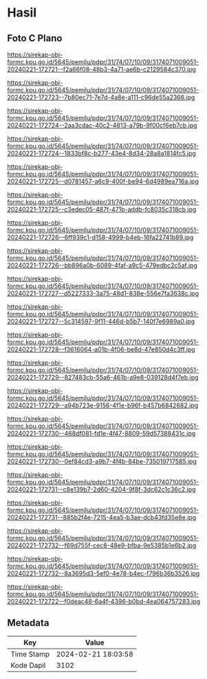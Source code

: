 # Hasil

## Foto C Plano

https://sirekap-obj-formc.kpu.go.id/5645/pemilu/pdpr/31/74/07/10/09/3174071009051-20240221-172721--f2a66f08-48b3-4a71-ae6b-c2129584c370.jpg

https://sirekap-obj-formc.kpu.go.id/5645/pemilu/pdpr/31/74/07/10/09/3174071009051-20240221-172723--7b80ec71-7e7d-4a8e-a111-c96de55a2366.jpg

https://sirekap-obj-formc.kpu.go.id/5645/pemilu/pdpr/31/74/07/10/09/3174071009051-20240221-172724--2aa3cdac-40c2-4813-a79b-9f00cf6eb7cb.jpg

https://sirekap-obj-formc.kpu.go.id/5645/pemilu/pdpr/31/74/07/10/09/3174071009051-20240221-172724--1833bf8c-b277-43e4-8d34-28a8a1814fc5.jpg

https://sirekap-obj-formc.kpu.go.id/5645/pemilu/pdpr/31/74/07/10/09/3174071009051-20240221-172725--d0781457-a6c9-400f-be94-6d4989ea716a.jpg

https://sirekap-obj-formc.kpu.go.id/5645/pemilu/pdpr/31/74/07/10/09/3174071009051-20240221-172725--c3edec05-487f-471b-addb-fc8035c318cb.jpg

https://sirekap-obj-formc.kpu.go.id/5645/pemilu/pdpr/31/74/07/10/09/3174071009051-20240221-172726--6ff939c1-d158-4999-b4eb-16fa22741b89.jpg

https://sirekap-obj-formc.kpu.go.id/5645/pemilu/pdpr/31/74/07/10/09/3174071009051-20240221-172726--bb896a0b-6089-4faf-a9c5-479edbc2c5af.jpg

https://sirekap-obj-formc.kpu.go.id/5645/pemilu/pdpr/31/74/07/10/09/3174071009051-20240221-172727--d5227333-3a75-48d1-838e-556e7fa3638c.jpg

https://sirekap-obj-formc.kpu.go.id/5645/pemilu/pdpr/31/74/07/10/09/3174071009051-20240221-172727--5c314597-9f11-446d-b5b7-140f7e6989a0.jpg

https://sirekap-obj-formc.kpu.go.id/5645/pemilu/pdpr/31/74/07/10/09/3174071009051-20240221-172728--f3616064-a01b-4f06-be8d-47e850d4c3ff.jpg

https://sirekap-obj-formc.kpu.go.id/5645/pemilu/pdpr/31/74/07/10/09/3174071009051-20240221-172729--827483cb-55a6-461b-a9e8-039128d4f7eb.jpg

https://sirekap-obj-formc.kpu.go.id/5645/pemilu/pdpr/31/74/07/10/09/3174071009051-20240221-172729--a94b723e-9156-4f1e-b96f-b457b6842682.jpg

https://sirekap-obj-formc.kpu.go.id/5645/pemilu/pdpr/31/74/07/10/09/3174071009051-20240221-172730--468df081-fd1e-4f47-8809-59d57388431c.jpg

https://sirekap-obj-formc.kpu.go.id/5645/pemilu/pdpr/31/74/07/10/09/3174071009051-20240221-172730--0ef84cd3-a9b7-4f4b-84be-735019717585.jpg

https://sirekap-obj-formc.kpu.go.id/5645/pemilu/pdpr/31/74/07/10/09/3174071009051-20240221-172731--c8e139b7-2d60-4204-9f8f-3dc62c1c36c2.jpg

https://sirekap-obj-formc.kpu.go.id/5645/pemilu/pdpr/31/74/07/10/09/3174071009051-20240221-172731--885b2f4e-7215-4ea5-b3ae-dcb43fd35e8e.jpg

https://sirekap-obj-formc.kpu.go.id/5645/pemilu/pdpr/31/74/07/10/09/3174071009051-20240221-172732--f69d755f-cec8-48e9-bfba-9e5385b1e6b2.jpg

https://sirekap-obj-formc.kpu.go.id/5645/pemilu/pdpr/31/74/07/10/09/3174071009051-20240221-172732--8a3695d3-5ef0-4e78-b4ec-f796b36b3526.jpg

https://sirekap-obj-formc.kpu.go.id/5645/pemilu/pdpr/31/74/07/10/09/3174071009051-20240221-172722--f0deac48-6a4f-4396-b0bd-4ea064757283.jpg


## Metadata

| Key        | Value               |
| ---------- | ------------------- |
| Time Stamp | 2024-02-21 18:03:58 |
| Kode Dapil | 3102                |



